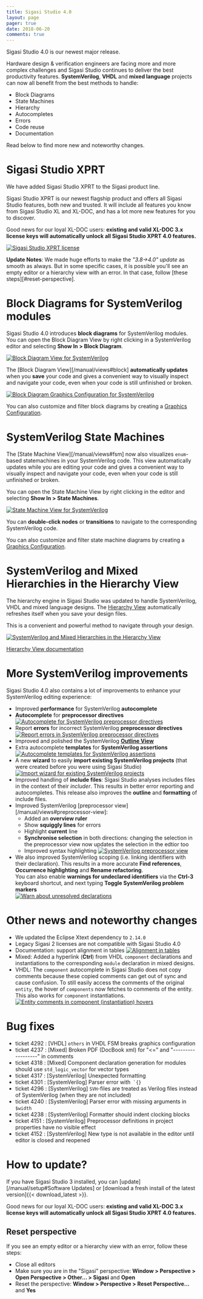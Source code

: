 ```yaml
---
title: Sigasi Studio 4.0
layout: page
pager: true
date: 2018-06-20
comments: true
---
```

Sigasi Studio 4.0 is our newest major release.

Hardware design & verification engineers are facing more and more complex challenges and Sigasi Studio continues to deliver the best productivity features. **SystemVerilog**, **VHDL** and **mixed language** projects can now all benefit from the best methods to handle:

* Block Diagrams
* State Machines
* Hierarchy
* Autocompletes
* Errors
* Code reuse
* Documentation

Read below to find more new and noteworthy changes.

# Sigasi Studio XPRT

We have added Sigasi Studio XPRT to the Sigasi product line.

Sigasi Studio XPRT is our newest flagship product and offers all Sigasi Studio features, both new and trusted. It will include all features you know from Sigasi Studio XL and XL-DOC, and has a lot more new features for you to discover.

Good news for our loyal XL-DOC users: **existing and valid XL-DOC 3.x license keys will automatically unlock all Sigasi Studio XPRT 4.0 features.**

[![Sigasi Studio XPRT license](/releasenotes/4.0/xprt.png "Sigasi Studio XPRT license")](/releasenotes/4.0/xprt.png)

**Update Notes**: We made huge efforts to make the *"3.8→4.0" update* as smooth as always. But in some specific cases, it is possible you'll see an empty editor or a hierarchy view with an error. In that case, follow [these steps][#reset-perspective].

# Block Diagrams for SystemVerilog modules

Sigasi Studio 4.0 introduces **block diagrams** for SystemVerilog modules. You can open the Block Diagram View by right clicking in a SystemVerilog editor and selecting **Show In > Block Diagram**.  

[![Block Diagram View for SystemVerilog](/releasenotes/4.0/sv_block_diagram.png "Block Diagram View for SystemVerilog")](/releasenotes/4.0/sv_block_diagram.png)

The [Block Diagram View][/manual/views#block] **automatically updates** when you **save** your code and gives a convenient way to visually inspect and navigate your code, even
when your code is still unfinished or broken.

[![Block Diagram Graphics Configuration for SystemVerilog](/releasenotes/4.0/sv_graphic_configuration.png "Block Diagram Graphics Configuration for SystemVerilog")](/releasenotes/4.0/sv_graphic_configuration.png)

You can also customize and filter block diagrams by creating a [Graphics Configuration](/tech/using-graphics-configuration).

# SystemVerilog State Machines

The [State Machine View][/manual/views#fsm] now also visualizes `enum`-based statemachines in your SystemVerilog code. This view automatically updates while you are editing your code and gives a convenient way to visually inspect and navigate your code, even when your code is still unfinished or broken.

You can open the State Machine View by right clicking in the editor and selecting **Show In > State Machines**.

[![State Machine View for SystemVerilog](/releasenotes/4.0/systemverilog_fsm.png)](/releasenotes/4.0/systemverilog_fsm.png)

You can **double-click nodes** or **transitions** to navigate to the corresponding SystemVerilog code.

You can also customize and filter state machine diagrams by creating a [Graphics Configuration](/tech/using-graphics-configuration).

# SystemVerilog and Mixed Hierarchies in the Hierarchy View

The hierarchy engine in Sigasi Studio was updated to handle SystemVerilog, VHDL and mixed language designs. The [Hierarchy View](/manual/views#hierarchy-view) automatically refreshes itself when you save your design files.

This is a convenient and powerful method to navigate through your design.

[![SystemVerilog and Mixed Hierarchies in the Hierarchy View](/releasenotes/4.0/mixed_hierarchy.png "SystemVerilog and Mixed Hierarchies in the Hierarchy View")](/releasenotes/4.0/mixed_hierarchy.png)

[Hierarchy View documentation](/manual/views#hierarchy-view)

# More SystemVerilog improvements

Sigasi Studio 4.0 also contains a lot of improvements to enhance your SystemVerilog editing experience:

- Improved **performance** for SystemVerilog **autocomplete**
- **Autocomplete** for **preprocessor directives**  
[![Autocomplete for SystemVerilog preprocessor directives](/releasenotes/4.0/autocomplete_verilog_directives.png "Autocomplete for SystemVerilog preprocessor directives")](/releasenotes/4.0/autocomplete_verilog_directives.png)
- Report **errors** for incorrect SystemVerilog **preprocessor directives**  
[![Report errors in SystemVerilog preprocessor directives](/releasenotes/4.0/directive_errors.png "Report errors in SystemVerilog preprocessor directives")](/releasenotes/4.0/directive_errors.png)
- Improved and polished the SystemVerilog **[Outline View](/manual/views#outline-view)**
- Extra autocomplete **templates** for **SystemVerilog assertions**  
[![Autocomplete templates for SystemVerilog assertions](/releasenotes/4.0/assertion_templates.png "Autocomplete templates for SystemVerilog assertions")](/releasenotes/4.0/assertion_templates.png)
- A new **wizard** to easily **import existing SystemVerilog projects** (that were created before you were using Sigasi Studio)  
[![Import wizard for existing SystemVerilog projects](/releasenotes/4.0/import_existing_systemverilog_project.png "Import wizard for existing SystemVerilog projects")](/releasenotes/4.0/import_existing_systemverilog_project.png)
- Improved handling of **include files**: Sigasi Studio analyses includes files in the context of their *includer*. This results in better error reporting and autocompletes. This release also improves the **outline** and **formatting** of include files.
- Improved SystemVerilog [preprocessor view][/manual/views#preprocessor-view]:
    * Added an **overview ruler**
    * Show **squiggly lines** for errors
    * Highlight **current** line
    * **Synchronise selection** in both directions: changing the selection in the preprocessor view now updates the selection in the edtior too
    * Improved syntax highlighting
[![SystemVerilog preprocessor view](/releasenotes/4.0/better_preprocessor_view.png "SystemVerilog preprocessor view")](/releasenotes/4.0/better_preprocessor_view.png)
- We also improved SystemVerilog scoping (i.e. linking identifiers with their declaration). This results in a more accurate **Find references**, **Occurrence highlighting** and **Rename refactoring**.  
You can also enable **warnings for undeclared identifiers** via the **Ctrl-3** keyboard shortcut, and next typing **Toggle SystemVerilog problem markers**  
[![Warn about unresolved declarations](/releasenotes/4.0/toggle_verilog_markers.png "Warn about unresolved declarations")](/releasenotes/4.0/toggle_verilog_markers.png)

# Other news and noteworthy changes

- We updated the Eclipse Xtext dependency to `2.14.0`
- Legacy Sigasi 2 licenses are not compatible with Sigasi Studio 4.0
- Documentation: support alignment in tables  [![Alignment in tables](/releasenotes/4.0/alignment_in_tables.png "Alignment in tables")](/releasenotes/4.0/alignment_in_tables.png)
- Mixed: Added a hyperlink (**Ctrl**) from VHDL `component` declarations and instantiations to the corresponding `module` declaration in mixed designs.
- VHDL: The `component` autocomplete in Sigasi Studio does not copy comments because these copied comments can get out of sync and cause confusion. To still easily access the comments of the original `entity`, the hover of `components` now fetches to comments of the entity. This also works for `component` instantiations.  
[![Entity comments in component (instantiation) hovers](/releasenotes/4.0/component_instantiation_hover.png "Entity comments in component (instantiation) hovers")](/releasenotes/4.0/component_instantiation_hover.png)

# Bug fixes

- ticket 4292 : \[VHDL] `others` in VHDL FSM breaks graphics configuration
- ticket 4237 : \[Mixed] Broken PDF (DocBook xml) for "<=" and "------------------" in comments
- ticket 4318 : \[Mixed] Component declaration generation for modules should use `std_logic_vector` for vector types
- ticket 4317 : \[SystemVerilog] Unexpected formatting
- ticket 4301 : \[SystemVerilog] Parser error with`` `{}``
- ticket 4296 : \[SystemVerilog] `SVH`-files are treated as Verilog files instead of SystemVerilog (when they are not included)
- ticket 4240 : \[SystemVerilog] Parser error with missing arguments in `$width`
- ticket 4238 : \[SystemVerilog] Formatter should indent clocking blocks
- ticket 4151 : \[SystemVerilog] Preprocessor definitions in project properties have no visible effect
- ticket 4152 : \[SystemVerilog] New type is not available in the editor until editor is closed and reopened

# How to update?

If you have Sigasi Studio 3 installed, you can [update][/manual/setup#Software Updates] or [download a fresh install of the latest version]{{< download_latest >}}.

Good news for our loyal XL-DOC users: **existing and valid XL-DOC 3.x license keys will automatically unlock all Sigasi Studio XPRT 4.0 features.**

## Reset perspective

If you see an empty editor or a hierarchy view with an error, follow these steps:

* Close all editors
* Make sure you are in the "Sigasi" perspective: **Window > Perspective > Open Perspective > Other... > Sigasi** and **Open**
* Reset the perspective: **Window > Perspective > Reset Perspective...** and **Yes**
